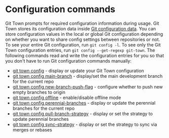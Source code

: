 # Configuration commands

Git Town prompts for required configuration information during usage. Git Town
stores its configuration data inside
[Git configuration data](https://git-scm.com/docs/git-config). You can store
configuration values in the local or global Git configuration depending on
whether you want to share config settings between repositories or not. To see
your entire Git configuration, run `git config -l`. To see only the Git Town
configuration entries, run `git config --get-regexp git-town`. The following
commands read and write the configuration entries for you so that you don't have
to run Git configuration commands manually:

- [git town config](commands/config.md) - display or update your Git Town
  configuration
- [git town config main-branch](commands/config-main-branch.md) - display/set
  the main development branch for the current repo
- [git town config new-branch-push-flag](commands/config-new-branch-push-flag.md) -
  configure whether to push new empty branches to origin
- [git town config offline](commands/config-offline.md) - enable/disable offline
  mode
- [git town config perennial-branches](commands/config-perennial-branches.md) -
  display or update the perennial branches for the current repo
- [git town config pull-branch-strategy](commands/config-pull-branch-strategy.md) -
  display or set the strategy to update perennial branches
- [git town config sync-strategy](commands/config-sync-strategy.md) - display or
  set the strategy to sync via merges or rebases

